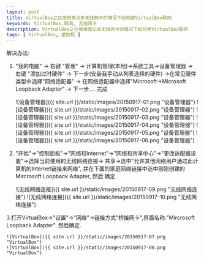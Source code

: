 ```yaml
---
layout: post
title: VirtualBox之在使用笔记本无线网卡的情况下如何使VirtualBox联网
keywords: VirtualBox,联网, 无线网卡
description: VirtualBox之在使用笔记本无线网卡的情况下如何使VirtualBox联网
tags: [ VirtualBox, 虚拟机 ]
---
```


解决办法:

1. "我的电脑" -> 右键 "管理" -> 计算机管理(本地)->系统工具->设备管理器 -> 右键 "添加过时硬件" -> 下一步(安装我手动从列表选择的硬件) ->在常见硬件类型中选择"网络适配器" -> 在网络适配器中选择"Microsoft->Microsoft Loopback Adapter" -> 下一步.... 完成


    ![设备管理器]({{ site.url }}/static/images/20150917-01.png "设备管理器")
    ![设备管理器]({{ site.url }}/static/images/20150917-02.png "设备管理器")
    ![设备管理器]({{ site.url }}/static/images/20150917-03.png "设备管理器")
    ![设备管理器]({{ site.url }}/static/images/20150917-04.png "设备管理器")
    ![设备管理器]({{ site.url }}/static/images/20150917-05.png "设备管理器")
    ![设备管理器]({{ site.url }}/static/images/20150917-06.png "设备管理器")



2. "开始"->"控制面板"->"网络和Internet"->"网络和共享中心"->"更改适配器设置"->选择当前使用的无线网络连接-> 共享->选中"允许其他网络用户通过此计算机的Internet链接来网络", 并在下面的家庭网络链接中选中刚刚创建的Mircrosoft Loopback Adapter, 然后 确定.

    ![无线网络连接]({{ site.url }}/static/images/20150917-09.png "无线网络连接")
    ![无线网络连接]({{ site.url }}/static/images/20150917-10.png "无线网络连接")

3.打开VirtualBox->"设置"->"网络"->链接方式"桥接网卡",界面名称:"Mircrosoft Loopback Adapter". 然后确定.

    ![VirtualBox]({{ site.url }}/static/images/20150917-07.png "VirtualBox")
    ![VirtualBox]({{ site.url }}/static/images/20150917-08.png "VirtualBox")

